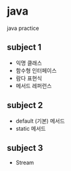 # java
java practice

## subject 1
- 익명 클래스
- 함수형 인터페이스
- 람다 표현식
- 메서드 레퍼런스

## subject 2
- default (기본) 메서드
- static 메서드

## subject 3
- Stream
